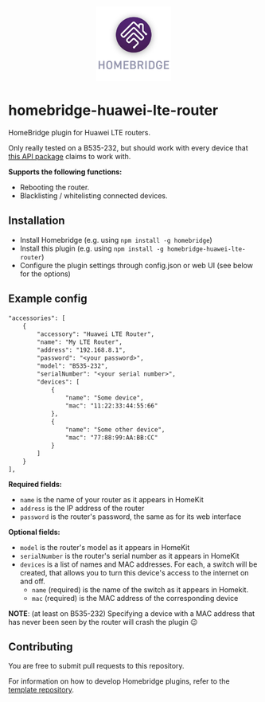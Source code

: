 
<p align="center">

<img src="https://github.com/homebridge/branding/raw/master/logos/homebridge-wordmark-logo-vertical.png" width="150">

</p>


# homebridge-huawei-lte-router

HomeBridge plugin for Huawei LTE routers.

Only really tested on a B535-232, but should work with every device that [this API package](https://github.com/Salamek/huawei-lte-api-ts) claims to work with.

**Supports the following functions:**
- Rebooting the router.
- Blacklisting / whitelisting connected devices.

## Installation
- Install Homebridge (e.g. using `npm install -g homebridge`)
- Install this plugin (e.g. using `npm install -g homebridge-huawei-lte-router`)
- Configure the plugin settings through config.json or web UI (see below for the options)

## Example config

```
"accessories": [
    {
        "accessory": "Huawei LTE Router",
        "name": "My LTE Router",
        "address": "192.168.8.1",
        "password": "<your password>",
        "model": "B535-232",
        "serialNumber": "<your serial number>",
        "devices": [
            {
                "name": "Some device",
                "mac": "11:22:33:44:55:66"
            },
            {
                "name": "Some other device",
                "mac": "77:88:99:AA:BB:CC"
            }
        ]
    }
],
```

**Required fields:**
- `name` is the name of your router as it appears in HomeKit
- `address` is the IP address of the router
- `password` is the router's password, the same as for its web interface

**Optional fields:**
- `model` is the router's model as it appears in HomeKit
- `serialNumber` is the router's serial number as it appears in HomeKit
- `devices` is a list of names and MAC addresses. For each, a switch will be created, that allows you to turn this device's access to the internet on and off.
    - `name` (required) is the name of the switch as it appears in Homekit.
    - `mac` (required) is the MAC address of the corresponding device


**NOTE**: (at least on B535-232) Specifying a device with a MAC address that has never been seen by the router will crash the plugin :wink:

## Contributing

You are free to submit pull requests to this repository.

For information on how to develop Homebridge plugins, refer to the [template repository](https://github.com/homebridge/homebridge-plugin-template).
